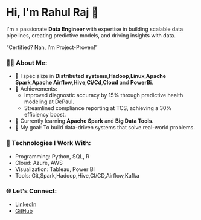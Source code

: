# Hi, I'm Rahul Raj 👋

I'm a passionate **Data Engineer** with expertise in building scalable data pipelines, creating predictive models, and driving insights with data.  

“Certified? Nah, I’m Project-Proven!”

### 👩‍💻 About Me:
- 🚀 I specialize in **Distributed systems**,**Hadoop**,**Linux**,**Apache Spark**,**Apache Airflow**,**Hive**,**Ci/Cd**,**Cloud** and **PowerBi**.
- 🏅 Achievements:
  - Improved diagnostic accuracy by 15% through predictive health modeling at DePaul.
  - Streamlined compliance reporting at TCS, achieving a 30% efficiency boost.
- 🌱 Currently learning **Apache Spark** and **Big Data Tools**.
- 🎯 My goal: To build data-driven systems that solve real-world problems.

### 🔧 Technologies I Work With:
- Programming: Python, SQL, R
- Cloud: Azure, AWS
- Visualization: Tableau, Power BI
- Tools: Git,Spark,Hadoop,Hive,CI/CD,Airflow,Kafka

### 🌐 Let's Connect:
- [LinkedIn](https://www.linkedin.com/in/rahul-raj-a1703320b/)  
- [GitHub](https://github.com/Theglassofdata)

<!--
**Theglassofdata/Theglassofdata** is a ✨ _special_ ✨ repository because its `README.md` (this file) appears on your GitHub profile.

Here are some ideas to get you started:

- 🔭 I’m currently working on ...
- 🌱 I’m currently learning ...
- 👯 I’m looking to collaborate on ...
- 🤔 I’m looking for help with ...
- 💬 Ask me about ...
- 📫 How to reach me: ...
- 😄 Pronouns: ...
- ⚡ Fun fact: ...
-->
